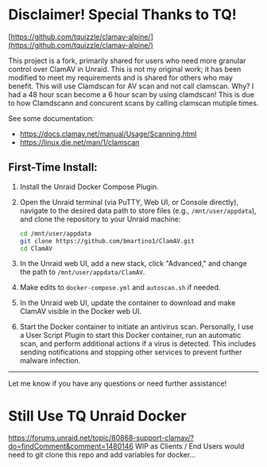 # Disclaimer! Special Thanks to TQ!
[https://github.com/tquizzle/clamav-alpine/](https://github.com/tquizzle/clamav-alpine/)

This project is a fork, primarily shared for users who need more granular control over ClamAV in Unraid. This is not my original work; it has been modified to meet my requirements and is shared for others who may benefit.
This will use Clamdscan for AV scan and not call clamscan. Why? I had a 48 hour scan become a 6 hour scan by using clamdscan! This is due to how Clamdscann and concurent scans by calling clamscan mutiple times.

See some documentation:
- https://docs.clamav.net/manual/Usage/Scanning.html
- https://linux.die.net/man/1/clamscan

## First-Time Install:
1. Install the Unraid Docker Compose Plugin.
2. Open the Unraid terminal (via PuTTY, Web UI, or Console directly), navigate to the desired data path to store files (e.g., `/mnt/user/appdata`), and clone the repository to your Unraid machine:

    ```bash
    cd /mnt/user/appdata
    git clone https://github.com/bmartino1/ClamAV.git
    cd ClamAV
    ```

3. In the Unraid web UI, add a new stack, click "Advanced," and change the path to `/mnt/user/appdata/ClamAV`.
4. Make edits to `docker-compose.yml` and `autoscan.sh` if needed.
5. In the Unraid web UI, update the container to download and make ClamAV visible in the Docker web UI.
6. Start the Docker container to initiate an antivirus scan. Personally, I use a User Script Plugin to start this Docker container, run an automatic scan, and perform additional actions if a virus is detected. This includes sending notifications and stopping other services to prevent further malware infection.

---

Let me know if you have any questions or need further assistance!

# Still Use TQ Unraid Docker
https://forums.unraid.net/topic/80868-support-clamav/?do=findComment&comment=1480146
WIP as Clients / End Users would need to git clone this repo and add variables for docker...
